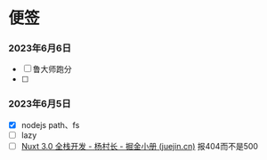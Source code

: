 # 便签

### 2023年6月6日

- [ ] 鲁大师跑分
- [ ] 

### 2023年6月5日

- [x] nodejs path、fs
- [ ] lazy
- [ ] [Nuxt 3.0 全栈开发 - 杨村长 - 掘金小册 (juejin.cn)](https://juejin.cn/video/7202149403342143520/section/7202887195072397323) 报404而不是500